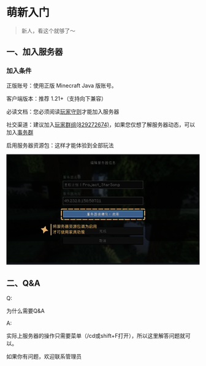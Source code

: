 # 萌新入门

> 新人，看这个就够了～

## 一、加入服务器

### 加入条件

正版账号：使用正版 Minecraft Java 版账号。

客户端版本：推荐 1.21+（支持向下兼容）

必读文档：您必须阅读[玩家守则](/pages/docs/rules)才能加入服务器

社交渠道：建议加入[玩家群组(829272674)](https://qm.qq.com/cgi-bin/qm/qr?k=P0s88fHw8A8UhIf4zu0qL6vkkf4oxlQU&jump_from=webapi&authKey=dPjZ/dM6O1LvaMKgWGZ3TCyZL6w7hr7BjeeFgg8wyVYtmuABFUqnqm4InpIU8a4J)，如果您仅想了解服务器动态，可以加入[事务群](https://qm.qq.com/cgi-bin/qm/qr?k=FbkC7uOPkP8NLhfDLWg3UfXBpL2LaH2m&jump_from=webapi&authKey=sSplywRN8h9CDgahYd9PEdPs7Mw8BHhGqRhUkvCy5CJyA7TH//xGRXbTvJH1Mlq5)

启用服务器资源包：这样才能体验到全部玩法

![启用资源包](./pic/enableRP.png)

## 二、Q&A

Q:

为什么需要Q&A

A:

实际上服务器的操作只需要菜单（/cd或shift+F打开），所以这里解答问题就可以。

如果你有问题，欢迎联系管理员